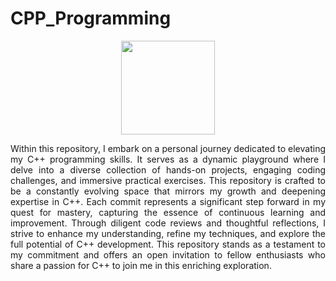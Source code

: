 # CPP_Programming
<div align="center">
<img src="Assets/cpp-programming.png" width="150" height="auto">
</div>
<p align="justify">Within this repository, I embark on a personal journey dedicated to elevating my C++ programming skills. It serves as a dynamic playground where I delve into a diverse collection of hands-on projects, engaging coding challenges, and immersive practical exercises. This repository is crafted to be a constantly evolving space that mirrors my growth and deepening expertise in C++. Each commit represents a significant step forward in my quest for mastery, capturing the essence of continuous learning and improvement. Through diligent code reviews and thoughtful reflections, I strive to enhance my understanding, refine my techniques, and explore the full potential of C++ development. This repository stands as a testament to my commitment and offers an open invitation to fellow enthusiasts who share a passion for C++ to join me in this enriching exploration.</p>
